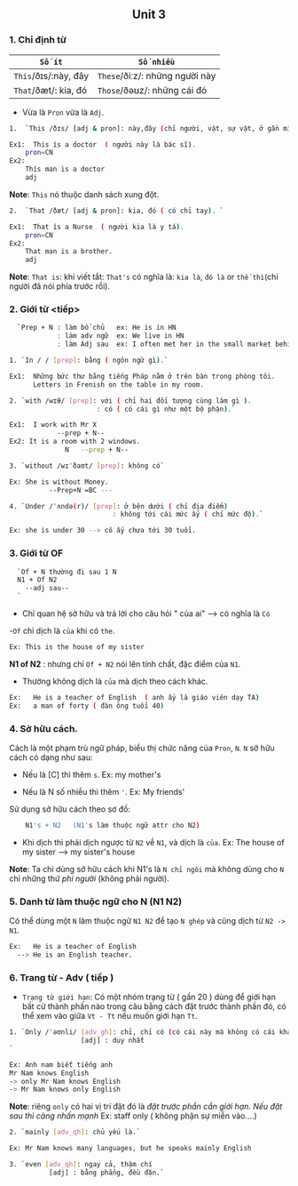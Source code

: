 <h2><p align="center" >Unit 3</p></h2>

### 1. Chỉ định từ


| `Số ít` | `Số nhiều`|
|---------|-----------|
| `This`/ðɪs/:này, đây | `These`/ðiːz/: những người này|
| `That`/ðæt/: kia, đó | `Those`/ðəʊz/: những cái đó|

- Vừa là `Pron` vừa là `Adj`.

```sh
1.  `This /ðɪs/ [adj & pron]: này,đây (chỉ người, vật, sự vật, ở gần mình hoặc việc sắp nói đến).`
```

```sh
Ex1:  This ís a doctor  ( người này là bác sĩ).
    pron=CN
Ex2:
    Thís man is a doctor
    adj
```

**Note**: `This` nó thuộc danh sách xung đột.

```sh
2.  `That /ðæt/ [adj & pron]: kia, đó ( có chỉ tay). `
```

```sh
Ex1:  That ís a Nurse  ( người kia là y tá).
    pron=CN
Ex2:
    That man is a brother.
    adj
```

**Note**: `That is`: khi viết tắt: `That's` có nghĩa là: `kia là`, `đó là` or `thế thì`(chỉ người đã nói phía trước rồi).

### 2. Giới từ <tiếp>

```sh
  `Prep + N : làm bổ chủ   ex: He is in HN
            : làm adv ngữ  ex: We live in HN
            : làm Adj sau  ex: I often met her in the small market behind my house`
```

```sh
1. `In / / [prep]: bằng ( ngôn ngữ gì).`
```

```sh
Ex1:  Những bức thư bằng tiếng Pháp nằm ở trên bàn trong phòng tôi.
      Letters in Frenish on the table in my room.
```

```sh
2. `with /wɪθ/ [prep]: với ( chỉ hai đối tượng cùng làm gì ).
                      : có ( có cái gì như một bộ phận).`
```

```sh
Ex1:  I work with Mr X
            --prep + N--
Ex2: It is a room with 2 windows.
              N   --prep + N--
```

```sh
3. `without /wɪˈðaʊt/ [prep]: không có`
```

```sh
Ex: She is without Money.
          --Prep+N =BC ---
```

```sh
4. `Under /ˈʌndə(r)/ [prep]: ở bên dưới ( chỉ địa điểm)
                          : không tới cái mức ấy ( chỉ mức độ).`
```

```sh
Ex: she is under 30 --> cô ấy chưa tới 30 tuổi.
```

### 3. Giới từ OF

```sh
  `Of + N thường đi sau 1 N
  N1 + Of N2
    --adj sau--
  `
```

- Chỉ quan hệ sở hữu và trả lời cho câu hỏi " của ai" --> có nghĩa là `Có`

-`Of` chỉ dịch là `của` khi có `the`.

```sh
Ex: This is the house of my sister
```

**N1 of N2** : nhưng chỉ `Of + N2` nói lên tính chất, đặc điểm của `N1`.
- Thường không dịch là `của` mà dịch theo cách khác.

```sh
Ex:   He is a teacher of English  ( anh ấy là giáo viên dạy TA)
Ex:   a man of forty ( đàn ông tuổi 40)
```

### 4. Sở hữu cách.

Cách là một phạm trù ngữ pháp, biểu thị chức năng của `Pron`, `N`. `N` sở hữu cách có dạng như sau:

- Nếu là [C] thì thêm `s`.  Ex: my mother's

- Nếu là N số nhiều thì thêm `'`.  Ex: My friends'

Sử dụng sở hữu cách theo sơ đồ:

```sh
    N1's + N2   (N1's làm thuộc ngữ attr cho N2)
```

- Khi dịch thì phải dịch ngược từ `N2` về `N1`, và dịch là `của`.
Ex: The house of my sister
--> my sister's house

**Note**: Ta chỉ dùng sở hữu cách khi N1's là `N chỉ ngôi` mà không dùng cho `N` chỉ những thứ *phi người* (không phải người).

### 5. Danh từ làm thuộc ngữ cho N (N1 N2)

Có thể dùng một `N` làm thuộc ngữ `N1 N2` để tạo `N ghép` và cũng dịch từ `N2 -> N1`.

```sh
Ex:   He is a teacher of English
  --> He is an English teacher.
```

### 6. Trang từ - Adv ( tiếp )

- `Trạng từ giới hạn`:
Có một nhóm trạng từ ( gần 20 ) dùng để giới hạn bất cứ thành phần nào trong câu bằng cách đặt trước thành phần đó, có thể xem vào giữa `Vt - Tt` nếu muốn giới hạn `Tt`.

```sh
1. `Only /ˈəʊnli/ [adv_gh]: chỉ, chỉ có (có cái này mà không có cái khác).
                  [adj] : duy nhất
`
```

```sh
Ex: Anh nam biết tiếng anh
Mr Nam knows English
-> only Mr Nam knows English
-> Mr Nam knows only English
```

**Note**: riêng `only` có hai vị trí đặt đó là *đặt trước phần cần giới hạn. Nếu đặt sau thì càng nhấn mạnh*
Ex: staff only ( không phận sự miễn vào....)

```sh
2. `mainly [adv_qh]: chủ yếu là.`
```

```sh
Ex: Mr Nam knows many languages, but he speaks mainly English
```

```sh
3. `even [adv_qh]: ngay cả, thậm chí
          [adj] : bằng phẳng, đều đặn.`
```
